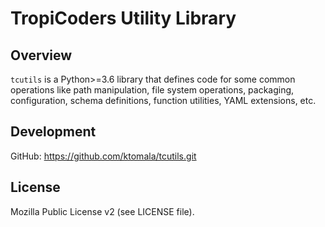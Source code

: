 # TropiCoders Utility Library

## Overview

`tcutils` is a Python>=3.6 library that defines code for
some common operations like path manipulation, file system operations,
packaging, configuration, schema definitions, function utilities,
YAML extensions, etc.

## Development

GitHub: https://github.com/ktomala/tcutils.git

## License

Mozilla Public License v2 (see LICENSE file).
